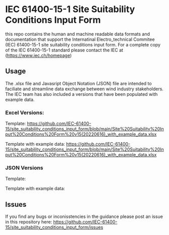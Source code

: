 # IEC 61400-15-1 Site Suitability Conditions Input Form
this repo contains the human and machine readable data formats and documentation that support the Internatinal Electro_technical Commitee (IEC) 61400-15-1 site suitability conditions input form. For a complete copy of the IEC 61400-15-1 standard please contact the IEC at (https://www.iec.ch/homepage)

## Usage
The .xlsx file and Javasript Object Notation (JSON) file are intended to faciliate and streamline data exchange between wind industry stakeholders.  The IEC team has also included a versions that have been populated with example data. 

### Excel Versions:
Template: https://github.com/IEC-61400-15/site_suitability_conditions_input_form/blob/main/Site%20Suitability%20Input%20Conditions%20Form%20v15(20220616)_with_example_data.xlsx

Template with example data: https://github.com/IEC-61400-15/site_suitability_conditions_input_form/blob/main/Site%20Suitability%20Input%20Conditions%20Form%20v15(20220616)_with_example_data.xlsx

### JSON Versions
Template:

Template with example data:

## Issues
If you find any bugs or inconisstencies in the guidance please post an issue in this repository here: https://github.com/IEC-61400-15/site_suitability_conditions_input_form/issues
